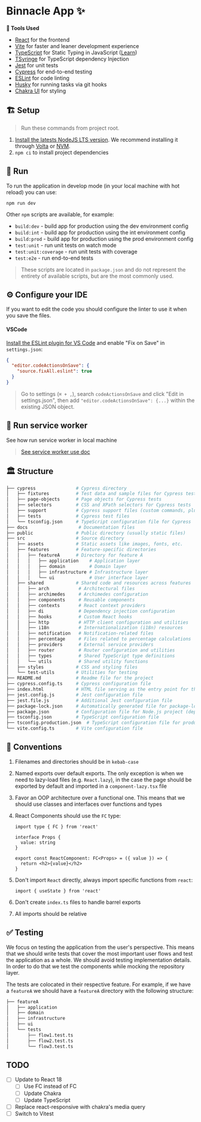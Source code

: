 # Binnacle App ✨

**🧰 Tools Used**

- [React](https://reactjs.org/) for the frontend
- [Vite](https://vitejs.dev/) for faster and leaner development experience
- [TypeScript](http://www.typescriptlang.org) for Static Typing in JavaScript ([Learn](http://www.typescriptlang.org/docs/handbook/basic-types.html))
- [TSyringe](https://www.npmjs.com/package/tsyringe) for TypeScript dependency Injection
- [Jest](https://jestjs.io) for unit tests
- [Cypress](https://www.cypress.io) for end-to-end testing
- [ESLint](https://eslint.org) for code linting
- [Husky](https://github.com/typicode/husky/tree/master) for running tasks via git hooks
- [Chakra UI](https://chakra-ui.com/) for styling

## 🏗 Setup

> Run these commands from project root.

1. [Install the latests NodeJS LTS version](https://nodejs.org/en). We recommend installing it through [Volta](https://volta.sh/) or [NVM](https://github.com/creationix/nvm#installation-and-update).
2. `npm ci` to install project dependencies

## 👟 Run

To run the application in develop mode (in your local machine with hot reload) you can use:

```shell
npm run dev
```

Other `npm` scripts are available, for example:

- `build:dev` - build app for production using the dev environment config
- `build:int` - build app for production using the int environment config
- `build:prod` - build app for production using the prod environment config
- `test:unit` - run unit tests on watch mode
- `test:unit:coverage` - run unit tests with coverage
- `test:e2e` - run end-to-end tests

> These scripts are located in `package.json` and do not represent the entirety of available scripts, but are the most commonly used.

## ⚙️ Configure your IDE

If you want to edit the code you should configure the linter to use it when you save the files.

#### VSCode

[Install the ESLint plugin for VS Code](https://marketplace.visualstudio.com/items?itemName=dbaeumer.vscode-eslint) and enable "Fix on Save" in `settings.json`:

```json
{
  "editor.codeActionsOnSave": {
    "source.fixAll.eslint": true
  }
}
```

> Go to settings (`⌘ + ,`), search `codeActionsOnSave` and click "Edit in settings.json", then add `"editor.codeActionsOnSave": {...}` within the existing JSON object.

## 👷 Run service worker

See how run service worker in local machine

> [See service worker use doc](docs/SERVICE_WORKER.md)

## 🏛 Structure

```bash
├── cypress               # Cypress directory
│   ├── fixtures          # Test data and sample files for Cypress tests
│   ├── page-objects      # Page objects for Cypress tests
│   ├── selectors         # CSS and XPath selectors for Cypress tests
│   ├── support           # Cypress support files (custom commands, plugins, etc.)
│   ├── tests             # Cypress test files
│   └── tsconfig.json     # TypeScript configuration file for Cypress
├── docs                   # Documentation files
├── public                # Public directory (usually static files)
├── src                   # Source directory
│   ├── assets            # Static assets like images, fonts, etc.
│   ├── features          # Feature-specific directories
│   │   ├── featureA      # Directory for feature A
│   │   │   ├── application    # Application layer
│   │   │   ├── domain         # Domain layer
│   │   │   ├── infrastructure # Infrastructure layer
│   │   │   └── ui             # User interface layer
│   ├── shared            # Shared code and resources across features
│   │   ├── arch           # Architectural files
│   │   ├── archimedes     # Archimedes configuration
│   │   ├── components     # Reusable components
│   │   ├── contexts       # React context providers
│   │   ├── di             # Dependency injection configuration
│   │   ├── hooks          # Custom React hooks
│   │   ├── http           # HTTP client configuration and utilities
│   │   ├── i18n           # Internationalization (i18n) resources
│   │   ├── notification   # Notification-related files
│   │   ├── percentage     # Files related to percentage calculations
│   │   ├── providers      # External service providers
│   │   ├── router         # Router configuration and utilities
│   │   ├── types          # Shared TypeScript type definitions
│   │   └── utils          # Shared utility functions
│   ├── styles            # CSS and styling files
│   └── test-utils        # Utilities for testing
├── README.md             # Readme file for the project
├── cypress.config.ts     # Cypress configuration file
├── index.html            # HTML file serving as the entry point for the application
├── jest.config.js        # Jest configuration file
├── jest.file.js          # Additional Jest configuration file
├── package-lock.json     # Automatically generated file for package-lock information
├── package.json          # Configuration file for Node.js project (dependencies, scripts, etc.)
├── tsconfig.json         # TypeScript configuration file
├── tsconfig.production.json  # TypeScript configuration file for production build
└── vite.config.ts        # Vite configuration file
```

## 🤝 Conventions

1. Filenames and directories should be in `kebab-case`
2. Named exports over default exports. The only exception is when we need to lazy-load files (e.g. `React.lazy`), in the case the page should be exported by default and imported in a `component-lazy.tsx` file
3. Favor an OOP architecture over a functional one. This means that we should use classes and interfaces over functions and types
4. React Components should use the `FC` type:

   ```tsx
   import type { FC } from 'react'

   interface Props {
     value: string
   }

   export const ReactComponent: FC<Props> = ({ value }) => {
     return <h2>{value}</h2>
   }
   ```

5. Don't import `React` directly, always import specific functions from `react`:

   ```tsx
   import { useState } from 'react'
   ```

6. Don't create `index.ts` files to handle barrel exports
7. All imports should be relative

## ✅ Testing

We focus on testing the application from the user's perspective. This means that we should write tests that cover the most important user flows and test the application as a whole. We should avoid testing implementation details. In order to do that we test the components while mocking the repository layer.

The tests are colocated in their respective feature. For example, if we have a `featureA` we should have a `featureA` directory with the following structure:

```bash
├── featureA
│   ├── application
│   ├── domain
│   ├── infrastructure
│   ├── ui
│   └── tests
│       ├── flow1.test.ts
│       ├── flow2.test.ts
│       └── flow3.test.ts
```

## TODO

- [ ] Update to React 18
  - [ ] Use FC<PropsWithChildren> instead of FC<Props>
  - [ ] Update Chakra
  - [ ] Update TypeScript
- [ ] Replace react-responsive with chakra's media query
- [ ] Switch to Vitest
